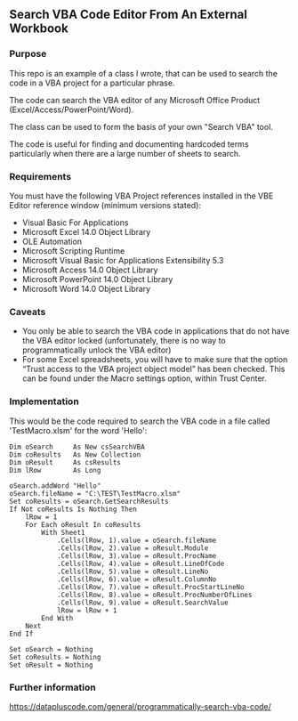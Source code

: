 ## Search VBA Code Editor From An External Workbook

### Purpose

This repo is an example of a class I wrote, that can be used to search the code in a VBA project for a particular phrase.

The code can search the VBA editor of any Microsoft Office Product (Excel/Access/PowerPoint/Word).

The class can be used to form the basis of your own "Search VBA" tool.

The code is useful for finding and documenting hardcoded terms particularly when there are a large number of sheets to search.

### Requirements

You must have the following VBA Project references installed in the VBE Editor reference window (minimum versions stated):

- Visual Basic For Applications
- Microsoft Excel 14.0 Object Library
- OLE Automation
- Microsoft Scripting Runtime
- Microsoft Visual Basic for Applications Extensibility 5.3
- Microsoft Access 14.0 Object Library
- Microsoft PowerPoint 14.0 Object Library
- Microsoft Word 14.0 Object Library

### Caveats

- You only be able to search the VBA code in applications that do not have the VBA editor locked (unfortunately, there is no way to programmatically unlock the VBA editor)
- For some Excel spreadsheets, you will have to make sure that the option “Trust access to the VBA project object model” has been checked. This can be found under the Macro settings option, within Trust Center.

### Implementation

This would be the code required to search the VBA code in a file called 'TestMacro.xlsm' for the word 'Hello':


    Dim oSearch     As New csSearchVBA
    Dim coResults   As New Collection
    Dim oResult     As csResults
    Dim lRow        As Long
    
    oSearch.addWord "Hello"
    oSearch.fileName = "C:\TEST\TestMacro.xlsm"
    Set coResults = oSearch.GetSearchResults
    If Not coResults Is Nothing Then
        lRow = 1
        For Each oResult In coResults
            With Sheet1
                .Cells(lRow, 1).value = oSearch.fileName
                .Cells(lRow, 2).value = oResult.Module
                .Cells(lRow, 3).value = oResult.ProcName
                .Cells(lRow, 4).value = oResult.LineOfCode
                .Cells(lRow, 5).value = oResult.LineNo
                .Cells(lRow, 6).value = oResult.ColumnNo
                .Cells(lRow, 7).value = oResult.ProcStartLineNo
                .Cells(lRow, 8).value = oResult.ProcNumberOfLines
                .Cells(lRow, 9).value = oResult.SearchValue
                lRow = lRow + 1
            End With
        Next
    End If
    
    Set oSearch = Nothing
    Set coResults = Nothing
    Set oResult = Nothing
    

### Further information

https://datapluscode.com/general/programmatically-search-vba-code/


